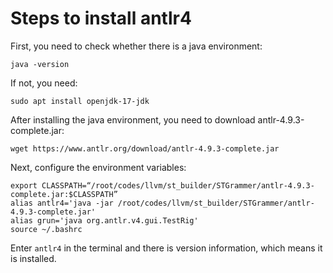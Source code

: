 # Steps to install antlr4

First, you need to check whether there is a java environment:
```
java -version
```
If not, you need:
```
sudo apt install openjdk-17-jdk
```
After installing the java environment, you need to download antlr-4.9.3-complete.jar:
```
wget https://www.antlr.org/download/antlr-4.9.3-complete.jar
```
Next, configure the environment variables:
```
export CLASSPATH=“/root/codes/llvm/st_builder/STGrammer/antlr-4.9.3-complete.jar:$CLASSPATH”
alias antlr4='java -jar /root/codes/llvm/st_builder/STGrammer/antlr-4.9.3-complete.jar'
alias grun='java org.antlr.v4.gui.TestRig'
source ~/.bashrc
```
Enter `antlr4` in the terminal and there is version information, which means it is installed.
